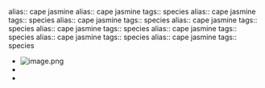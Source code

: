 alias:: cape jasmine
alias:: cape jasmine
tags:: species
alias:: cape jasmine
tags:: species
alias:: cape jasmine
tags:: species
alias:: cape jasmine
tags:: species
alias:: cape jasmine
tags:: species
alias:: cape jasmine
tags:: species
alias:: cape jasmine
tags:: species
alias:: cape jasmine
tags:: species

- ![image.png](https://peach-geographical-bat-397.mypinata.cloud/ipfs/QmdSd5wUZ8fhGBkUZm8kAnQz58CQ4KnUgPKKzYXMefgBdr)
-
-